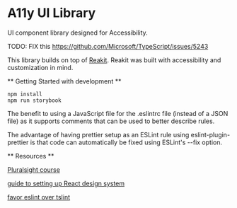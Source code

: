 # A11y UI Library

UI component library designed for Accessibility.

TODO: FIX this https://github.com/Microsoft/TypeScript/issues/5243

This library builds on top of [Reakit](https://reakit.io/).  Reakit was built with accessibility and customization in mind.

** Getting Started with development **

```
npm install
npm run storybook
```

The benefit to using a JavaScript file for the .eslintrc file (instead of a JSON file) as it supports comments that can be used to better describe rules.

The advantage of having prettier setup as an ESLint rule using eslint-plugin-prettier is that code can automatically be fixed using ESLint's --fix option.

** Resources **

[Pluralsight course](https://app.pluralsight.com/guides/react-typescript-module-create)

[guide to setting up React design system](https://dev.to/swyx/quick-guide-to-setup-your-react--typescript-storybook-design-system-1c51)

[favor eslint over tslint](https://www.robertcooper.me/using-eslint-and-prettier-in-a-typescript-project)